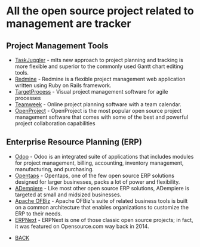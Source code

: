 # All the open source project related to management are tracker

## Project Management Tools


* [TaskJuggler](https://github.com/taskjuggler/TaskJuggler) - mIts new approach to project planning and tracking is more flexible and superior to the commonly used Gantt chart editing tools.
* [Redmine](https://github.com/redmine/redmine) - Redmine is a flexible project management web application written using Ruby on Rails framework.
* [TargetProcess](https://github.com/TargetProcess) - Visual project management software for agile processes
* [Teamweek](https://github.com/Teamweek) - Online project planning software with a team calendar.
* [OpenProject](https://github.com/Teamweek) - OpenProject is the most popular open source project management software that comes with some of the best and powerful project collaboration capabilities


## Enterprise Resource Planning (ERP)

* [Odoo](https://github.com/odoo/odoo) - Odoo is an integrated suite of applications that includes modules for project management, billing, accounting, inventory management, manufacturing, and purchasing.
* [Opentaps](hhttps://github.com/opentaps) - Opentaps, one of the few open source ERP solutions designed for larger businesses, packs a lot of power and flexibility.
* [ADempiere](https://github.com/adempiere/adempiere) - Like most other open source ERP solutions, ADempiere is targeted at small and midsized businesses. 
* [Apache OFBiz](https://github.com/apache/ofbiz) - Apache OFBiz's suite of related business tools is built on a common architecture that enables organizations to customize the ERP to their needs.
* [ERPNext](https://github.com/frappe/erpnext) - ERPNext is one of those classic open source projects; in fact, it was featured on Opensource.com way back in 2014.


- [BACK](../README.md)
